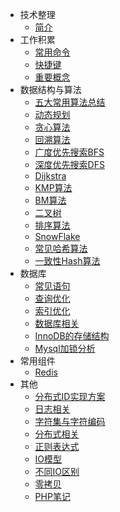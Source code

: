 - 技术整理
  - [简介](/)
- 工作积累
  - [常用命令](常用命令.md)
  - [快捷键](快捷键.md)
  - [重要概念](重要概念.md)
- 数据结构与算法
  - [五大常用算法总结](技术整理/数据结构与算法/五大常用算法总结.md)
  - [动态规划](技术整理/数据结构与算法/动态规划.md)
  - [贪心算法](技术整理/数据结构与算法/贪心算法.md)
  - [回溯算法](技术整理/数据结构与算法/回溯算法.md)
  - [广度优先搜索BFS](技术整理/数据结构与算法/广度优先搜索BFS.md)
  - [深度优先搜索DFS](技术整理/数据结构与算法/深度优先搜索DFS.md)
  - [Dijkstra](技术整理/数据结构与算法/Dijkstra.md)
  - [KMP算法](技术整理/数据结构与算法/KMP算法.md)
  - [BM算法](技术整理/数据结构与算法/BM算法.md)
  - [二叉树](技术整理/数据结构与算法/二叉树.md)
  - [排序算法](技术整理/数据结构与算法/排序算法.md)
  - [SnowFlake](技术整理/数据结构与算法/SnowFlake.md)
  - [常见哈希算法](技术整理/数据结构与算法/常见哈希算法.md)
  - [一致性Hash算法](技术整理/数据结构与算法/一致性Hash算法.md)
- 数据库
    - [常见语句](技术整理/数据库/常见语句.md)
    - [查询优化](技术整理/数据库/查询优化.md)
    - [索引优化](技术整理/数据库/索引优化.md)
    - [数据库相关](技术整理/数据库/数据库相关.md)
    - [InnoDB的存储结构](技术整理/数据库/InnoDB的存储结构.md)
    - [Mysql加锁分析](技术整理/数据库/Mysql加锁分析.md)
- 常用组件
  - [Redis](技术整理/常用组件/Redis.md)
- 其他
    - [分布式ID实现方案](技术整理/其他/分布式ID实现方案.md)
    - [日志相关](技术整理/其他/日志相关.md)
    - [字符集与字符编码](技术整理/其他/字符集与字符编码.md)
    - [分布式相关](技术整理/其他/分布式概念.md)
    - [正则表达式](技术整理/其他/正则表达式.md)
    - [IO模型](技术整理/其他/IO模型.md)
    - [不同IO区别](技术整理/其他/不同IO区别.md)
    - [零拷贝](技术整理/其他/零拷贝.md)
    - [PHP笔记](技术整理/其他/PHP笔记.md)
